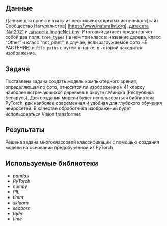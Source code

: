 ## Данные
Данные для проекте взяты из нескольких открытых источников:[сайт Сообщество Натуралистов] (https://www.inaturalist.org), [датасета iNat2021](https://paperswithcode.com/dataset/inat2021) и [датасета ImageNet-tiny](https://www.kaggle.com/c/tiny-imagenet). Итоговый датасет представляет собой два поля: `tree_types` ( в нем три класса: название дерева, класс "Other" и класс "not_plant", в случае, если загружаемое фото НЕ РАСТЕНИЕ) и `file_paths` с путем к папке, в которой находится изображение.
  
## Задача
Поставлена задача создать модель компьютерного зрения, определяющая по фото, относится ли изображение к 41 классу наиболее встречающихся деревьев в округе г.Минска (Республика Беларусь). Для создания модели будет использоваться библиотека PyTorch, как наиболее современная и удобная для глубокого обучения нейросетей. В качестве обработчика изображений будет использоваться Vision transformer.
 
## Результаты
Решена задача многоклассовой классификации с помощью создания модели на основании предобученной из PyTorch

## Используемые библиотеки
+ *pandas*
+ *PyTorch*
+ *numpy*
+ *PIL*
+ *timm*
+ *sklearn*
+ *seaborn*
+ *tqdm*
+ *time*

